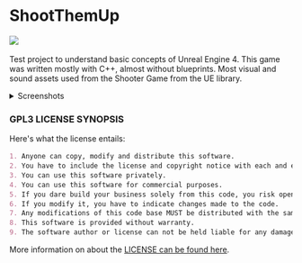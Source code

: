 # ShootThemUp

<a alt="UnrealEngine-4"> <img src="https://img.shields.io/badge/UnrealEngine-4-red" /> </a>

Test project to understand basic concepts of Unreal Engine 4. This game was written mostly with C++, almost without blueprints. Most visual and sound assets used from the Shooter Game from the UE library.

<details>
  <summary> Screenshots </summary>

  ### Menu
  ![menuscreen](/Screenshots/menu.png)
  ### Loading screen
  ![mainwindow](/Screenshots/loading_screen.png)
  ### Game process
  ![gameprocess_1](/Screenshots/game_process_1.png)
  ![gameprocess_2](/Screenshots/game_process_2.png)
  ### Death screen
  ![deathscreen](/Screenshots/death_screen.png)
  ### Pause
  ![pause](/Screenshots/pause.png)

</details>

### GPL3 LICENSE SYNOPSIS

Here's what the license entails:

```markdown
1. Anyone can copy, modify and distribute this software.
2. You have to include the license and copyright notice with each and every distribution.
3. You can use this software privately.
4. You can use this software for commercial purposes.
5. If you dare build your business solely from this code, you risk open-sourcing the whole code base.
6. If you modify it, you have to indicate changes made to the code.
7. Any modifications of this code base MUST be distributed with the same license, GPLv3.
8. This software is provided without warranty.
9. The software author or license can not be held liable for any damages inflicted by the software.
```

More information on about the [LICENSE can be found here](http://choosealicense.com/licenses/gpl-3.0/).

